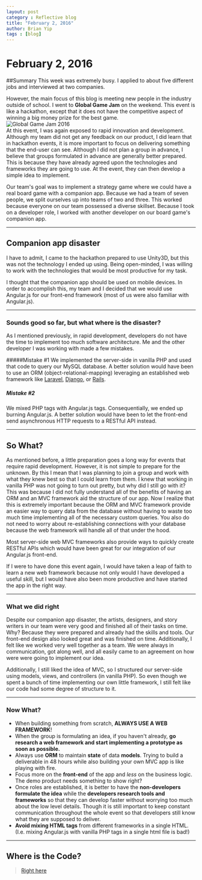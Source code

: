 ```yaml
---
layout: post
category : Reflective blog
title: "February 2, 2016"
author: Brian Yip
tags : [blog]
---
```

# February 2, 2016

##Summary
This week was extremely busy. I applied to about five different jobs and interviewed at two companies.

However, the main focus of this blog is meeting new people in the industry outside of school. I went to **Global Game Jam** on the weekend. This event is like a hackathon, except that it does not have the competitive aspect of winning a big money prize for the best game.
</br>
![Global Game Jam 2016](http://gamecenter.nyu.edu/wp-content/uploads/2016/01/Screen-Shot-2016-01-04-at-3.31.27-PM.png)
</br>
At this event, I was again exposed to rapid innovation and development. Although my team did not get any feedback on our product, I did learn that in hackathon events, it is more important to focus on delivering something that the end-user can see. Although I did not plan a group in advance, I believe that groups formulated in advance are generally better prepared. This is because they have already agreed upon the technologies and frameworks they are going to use. At the event, they can then develop a simple idea to implement.

Our team's goal was to implement a strategy game where we could have a real board game with a companion app. Because we had a team of seven people, we split ourselves up into teams of two and three. This worked because everyone on our team possessed a diverse skillset. Because I took on a developer role, I worked with another developer on our board game's companion app.
___

## Companion app disaster
I have to admit, I came to the hackathon prepared to use Unity3D, but this was not the technology I ended up using. Being open-minded, I was willing to work with the technologies that would be most productive for my task.

I thought that the companion app should be used on mobile devices. In order to accomplish this, my team and I decided that we would use Angular.js for our front-end framework (most of us were also familiar with Angular.js).
___

### Sounds good so far, but what where is the disaster?
As I mentioned previously, in rapid development, developers do not have the time to implement too much software architecture. Me and the other developer I was working with made a few mistakes.

#####Mistake #1
We implemented the server-side in vanilla PHP and used that code to query our MySQL database. A better solution would have been to use an ORM (object-relational-mapping) leveraging an established web framework like [Laravel](https://laravel.com/), [Django](https://www.djangoproject.com/), or [Rails](http://rubyonrails.org/).

##### Mistake #2
We mixed PHP tags with Angular.js tags. Consequentially, we ended up burning Angular.js. A better solution would have been to let the front-end send asynchronous HTTP requests to a RESTful API instead.
___
## So What?
As mentioned before, a little preparation goes a long way for events that require rapid development. However, it is not simple to prepare for the unknown. By this I mean that I was planning to join a group and work with what they knew best so that I could learn from them. I knew that working in vanilla PHP was not going to turn out pretty, but why did I still go with it? This was because I did not fully understand all of the benefits of having an ORM and an MVC framework aid the structure of our app. Now I realize that this is extremely important because the ORM and MVC framework provide an easier way to query data from the database without having to waste too much time implementing all of the necessary custom queries. You also do not need to worry about re-establishing connections with your database because the web framework will handle all of that under the hood.

Most server-side web MVC frameworks also provide ways to quickly create RESTful APIs which would have been great for our integration of our Angular.js front-end.

If I were to have done this event again, I would have taken a leap of faith to learn a new web framework because not only would I have developed a useful skill, but I would have also been more productive and have started the app in the right way.
___
### What we did right
Despite our companion app disaster, the artists, designers, and story writers in our team were very good and finished all of their tasks on time. Why? Because they were prepared and already had the skills and tools. Our front-end design also looked great and was finished on time. Additionally, I felt like we worked very well together as a team. We were always in communication, got along well, and all easily came to an agreement on how were were going to implement our idea.

Additionally, I still liked the idea of MVC, so I structured our server-side using models, views, and controllers (in vanilla PHP). So even though we spent a bunch of time implementing our own little framework, I still felt like our code had some degree of structure to it.
___

### Now What?
- When building something from scratch, **ALWAYS USE A WEB FRAMEWORK**!
- When the group is formulating an idea, if you haven't already, **go research a web framework and start implementing a prototype as soon as possible.**
- Always use **ORM** to maintain **state** of data **models**. Trying to build a deliverable in 48 hours while also building your own MVC app is like playing with fire.
- Focus more on the **front-end** of the app and *less* on the business logic. The demo product needs something to show right?
- Once roles are established, it is better to have the **non-developers formulate the idea** while the **developers research tools and frameworks** so that they can develop faster without worrying too much about the low level details. Though it is still important to keep constant communication throughout the whole event so that developers still know what they are supposed to deliver.
- **Avoid mixing HTML tags** from different frameworks in a single HTML. (I.e. mixing Angular.js with vanilla PHP tags in a single html file is bad!)

___
## Where is the Code?
> [Right here](https://github.com/itsbriany/OCDOC)
